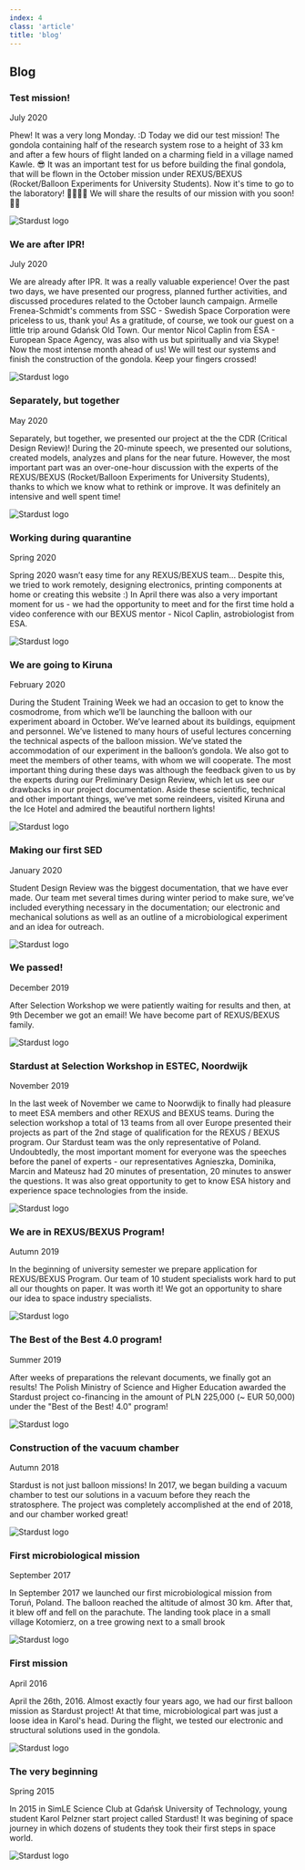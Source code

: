 ```yaml
---
index: 4
class: 'article'
title: 'blog'
---
```


## Blog 

### Test mission!

July 2020

Phew! It was a very long Monday. :D Today we did our test mission! The gondola containing half of the research system rose to a height of 33 km and after a few hours of flight landed on a charming field in a village named Kawle. 😎
It was an important test for us before building the final gondola, that will be flown in the October mission under REXUS/BEXUS (Rocket/Balloon Experiments for University Students).
Now it's time to go to the laboratory! 👩‍🔬👨‍🔬 We will share the results of our mission with you soon! 💪💪

![Stardust logo](./img/14.jpg)

### We are after IPR!

July 2020

We are already after IPR. It was a really valuable experience! Over the past two days, we have presented our progress, planned further activities, and discussed procedures related to the October launch campaign. Armelle Frenea-Schmidt's comments from SSC - Swedish Space Corporation were priceless to us, thank you! As a gratitude, of course, we took our guest on a little trip around Gdańsk Old Town. Our mentor Nicol Caplin from ESA - European Space Agency, was also with us but spiritually and via Skype! Now the most intense month ahead of us! We will test our systems and finish the construction of the gondola. Keep your fingers crossed!

![Stardust logo](./img/13.jpg)

### Separately, but together

May 2020

Separately, but together, we presented our project at the the CDR (Critical Design Review)! During the 20-minute speech, we presented our solutions, created models, analyzes and plans for the near future. However, the most important part was an over-one-hour discussion with the experts of the REXUS/BEXUS (Rocket/Balloon Experiments for University Students), thanks to which we know what to rethink or improve. It was definitely an intensive and well spent time!

![Stardust logo](./img/12.jpg)

### Working during quarantine

Spring 2020

Spring 2020 wasn’t easy time for any REXUS/BEXUS team… Despite this, we tried to work remotely, designing electronics, printing components at home or creating this website :)
In April there was also a very important moment for us - we had the opportunity to meet and for the first time hold a video conference with our BEXUS mentor - Nicol Caplin, astrobiologist from ESA. 

![Stardust logo](./img/11.png)

### We are going to Kiruna

February 2020

During the Student Training Week we had an occasion to get to know the cosmodrome, from which we’ll be launching the balloon with our experiment aboard in October. We’ve learned about its buildings, equipment and personnel. We’ve listened to many hours of useful lectures concerning the technical aspects of the balloon mission. We’ve stated the accommodation of our experiment in the balloon’s gondola. We also got to meet the members of other teams, with whom we will cooperate. The most important thing during these days was although the feedback given to us by the experts during our Preliminary Design Review, which let us see our drawbacks in our project documentation. Aside these scientific, technical and other important things, we’ve met some reindeers, visited Kiruna and the Ice Hotel and admired the beautiful northern lights!

![Stardust logo](./img/10.jpg)

### Making our first SED

January 2020

Student Design Review was the biggest documentation, that we have ever made. Our team met several times during winter period to make sure, we’ve included everything necessary in the documentation; our electronic and mechanical solutions as well as an outline of a microbiological experiment and an idea for outreach.

![Stardust logo](./img/9.jpg)

### We passed!

December 2019

After Selection Workshop we were patiently waiting for results and then, at 9th December we got an email! We have become part of REXUS/BEXUS family.

![Stardust logo](./img/8.jpg)

### Stardust at Selection Workshop in ESTEC, Noordwijk

November 2019

In the last week of November we came to Noorwdijk to finally had pleasure to meet ESA members and other REXUS and BEXUS teams. During the selection workshop a total of 13 teams from all over Europe presented their projects as part of the 2nd stage of qualification for the REXUS / BEXUS program. Our Stardust team was the only representative of Poland. Undoubtedly, the most important moment for everyone was the speeches before the panel of experts - our representatives Agnieszka, Dominika, Marcin and Mateusz had 20 minutes of presentation, 20 minutes to answer the questions. It was also great opportunity to get to know ESA history and experience space technologies from the inside.

![Stardust logo](./img/7.jpg)

### We are in REXUS/BEXUS Program! 

Autumn 2019

In the beginning of university semester we prepare application for REXUS/BEXUS Program. Our team of 10 student specialists work hard to put all our thoughts on paper. It was worth it! 
We got an opportunity to share our idea to space industry specialists. 

![Stardust logo](./img/6.jpg)

### The Best of the Best 4.0 program!

Summer 2019

After weeks of preparations the relevant documents, we finally got an results! The Polish Ministry of Science and Higher Education awarded the Stardust project co-financing in the amount of PLN 225,000 (~ EUR 50,000) under the "Best of the Best! 4.0" program!

![Stardust logo](./img/5.jpg)

### Construction of the vacuum chamber

Autumn 2018

Stardust is not just balloon missions! In 2017, we began building a vacuum chamber to test our solutions in a vacuum before they reach the stratosphere. The project was completely accomplished at the end of 2018, and our chamber worked great! 

![Stardust logo](./img/4.jpg)

### First microbiological mission

September 2017

In September 2017 we launched our first microbiological mission from Toruń, Poland. The balloon reached the altitude of almost 30 km. After that, it blew off and fell on the parachute. The landing took place in a small village Kotomierz, on a tree growing next to a small brook

![Stardust logo](./img/3.jpg)

### First mission

April 2016

April the 26th, 2016. Almost exactly four years ago, we had our first balloon mission as Stardust project! At that time, microbiological part was just a loose idea in Karol's head. During the flight, we tested our electronic and structural solutions used in the gondola.

![Stardust logo](./img/2.jpg)

### The very beginning 

Spring 2015

In 2015 in SimLE Science Club at Gdańsk University of Technology, young student Karol Pelzner start project called Stardust! It was begining of space journey in which dozens of students they took their first steps in space world. 

![Stardust logo](./img/1.jpg)
